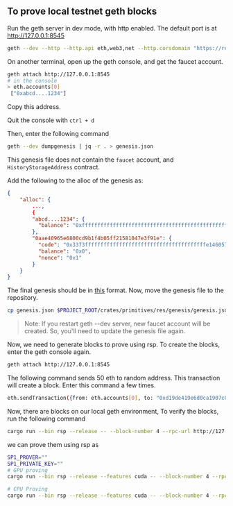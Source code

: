 ## To prove local testnet geth blocks 

Run the geth server in dev mode, with http enabled. The default port is at http://127.0.0.1:8545
```sh
geth --dev --http --http.api eth,web3,net --http.corsdomain "https://remix.ethereum.org/" 
```

On another terminal, open up the geth console, and get the faucet account.
```sh
geth attach http://127.0.0.1:8545
# in the console
> eth.accounts[0]
 ["0xabcd....1234"]
```

Copy this address. 

Quit the console with `ctrl + d`

Then, enter the following command 

```sh
geth --dev dumpgenesis | jq -r . > genesis.json
```

This genesis file does not contain the `faucet` account, and `HistoryStorageAddress` contract.

Add the following to the alloc of the genesis as:
```json
{
	"alloc": {
		...,
		{
	    "abcd....1234": {
	      "balance": "0xfffffffffffffffffffffffffffffffffffffffffffffffffffffffffffffff7"
	    },
	    "0aae40965e6800cd9b1f4b05ff21581047e3f91e": {
	      "code": "0x3373fffffffffffffffffffffffffffffffffffffffe1460575767ffffffffffffffff5f3511605357600143035f3511604b575f35612000014311604b57611fff5f3516545f5260205ff35b5f5f5260205ff35b5f5ffd5b5f35611fff60014303165500",
	      "balance": "0x0",
	      "nonce": "0x1"
	    }
	}
}
```

The final genesis should be in [this](./genesis.example.json) format. Now, move the genesis file to the repository.

```sh
cp genesis.json $PROJECT_ROOT/crates/primitives/res/genesis/genesis.json
```

> Note: If you restart geth --dev server, new faucet account will be created. So, you'll need to update the genesis file again.

Now, we need to generate blocks to prove using rsp. To create the blocks, enter the geth console again.
```sh
geth attach http://127.0.0.1:8545
```

The following command sends 50 eth to random address. This transaction will create a block. Enter this command a few times.
```sh
eth.sendTransaction({from: eth.accounts[0], to: "0xd19de419e6d0ca1907c09b9ee25a071d007a80b4", value: web3.toWei(50, "ether")})
```

Now, there are blocks on our local geth environment, 
To verify the blocks, run the following command
```sh
cargo run --bin rsp --release -- --block-number 4 --rpc-url http://127.0.0.1:8545 --chain-id 1337
```
we can prove them using rsp as 

```sh
SP1_PROVER=""
SP1_PRIVATE_KEY=""
# GPU proving
cargo run --bin rsp --release --features cuda -- --block-number 4 --rpc-url http://127.0.0.1:8545 --chain-id 1337 --prove
```

```sh
# CPU Proving
cargo run --bin rsp --release --features cuda -- --block-number 4 --rpc-url http://127.0.0.1:8545 --chain-id 1337 --prove
```


